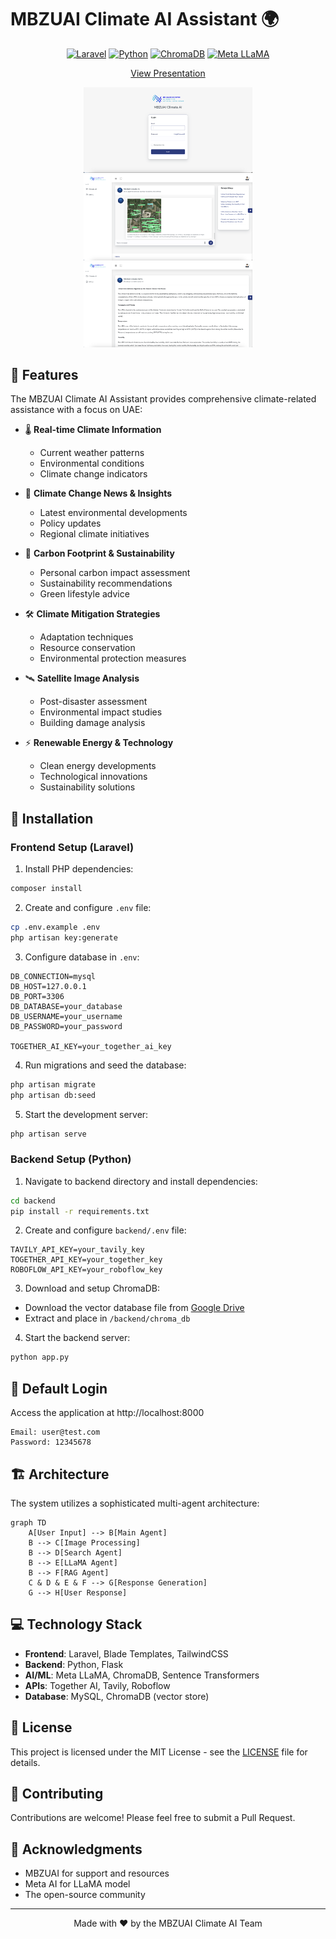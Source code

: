 # MBZUAI Climate AI Assistant 🌍

<div align="center">

[![Laravel](https://img.shields.io/badge/Laravel-FF2D20?style=for-the-badge&logo=laravel&logoColor=white)](https://laravel.com)
[![Python](https://img.shields.io/badge/Python-3776AB?style=for-the-badge&logo=python&logoColor=white)](https://www.python.org)
[![ChromaDB](https://img.shields.io/badge/ChromaDB-4285F4?style=for-the-badge&logo=google-chrome&logoColor=white)](https://www.trychroma.com)
[![Meta LLaMA](https://img.shields.io/badge/LLaMA-0467DF?style=for-the-badge&logo=meta&logoColor=white)](https://ai.meta.com/llama)

[View Presentation](https://docs.google.com/presentation/d/1ibRg5sHTLqK8_YnJoAZVNK-hAOxrkiM6/edit?usp=sharing&ouid=112266298343109239222&rtpof=true&sd=true)

<p align="center">
<img src="public/assets/img/1ss.png" width="270" alt="Climate AI Login">
<img src="public/assets/img/2ss.png" width="270" alt="Satellite Analysis">
<img src="public/assets/img/3ss.png" width="270" alt="Climate Insights">
</p>

</div>

## 🌟 Features

The MBZUAI Climate AI Assistant provides comprehensive climate-related assistance with a focus on UAE:

- 🌡️ **Real-time Climate Information**
  - Current weather patterns
  - Environmental conditions
  - Climate change indicators

- 📰 **Climate Change News & Insights**
  - Latest environmental developments
  - Policy updates
  - Regional climate initiatives

- 👣 **Carbon Footprint & Sustainability**
  - Personal carbon impact assessment
  - Sustainability recommendations
  - Green lifestyle advice

- 🛠️ **Climate Mitigation Strategies**
  - Adaptation techniques
  - Resource conservation
  - Environmental protection measures

- 🛰️ **Satellite Image Analysis**
  - Post-disaster assessment
  - Environmental impact studies
  - Building damage analysis

- ⚡ **Renewable Energy & Technology**
  - Clean energy developments
  - Technological innovations
  - Sustainability solutions

## 🚀 Installation

### Frontend Setup (Laravel)

1. Install PHP dependencies:
```bash
composer install
```

2. Create and configure `.env` file:
```bash
cp .env.example .env
php artisan key:generate
```

3. Configure database in `.env`:
```env
DB_CONNECTION=mysql
DB_HOST=127.0.0.1
DB_PORT=3306
DB_DATABASE=your_database
DB_USERNAME=your_username
DB_PASSWORD=your_password

TOGETHER_AI_KEY=your_together_ai_key
```

4. Run migrations and seed the database:
```bash
php artisan migrate
php artisan db:seed
```

5. Start the development server:
```bash
php artisan serve
```

### Backend Setup (Python)

1. Navigate to backend directory and install dependencies:
```bash
cd backend
pip install -r requirements.txt
```

2. Create and configure `backend/.env` file:
```env
TAVILY_API_KEY=your_tavily_key
TOGETHER_API_KEY=your_together_key
ROBOFLOW_API_KEY=your_roboflow_key
```

3. Download and setup ChromaDB:
- Download the vector database file from [Google Drive](https://drive.google.com/file/d/1WM2Nu6y5p8qR7XX6777YKqfvG6fX3qCD/view?usp=sharing)
- Extract and place in `/backend/chroma_db`

4. Start the backend server:
```bash
python app.py
```

## 🔑 Default Login

Access the application at http://localhost:8000

```
Email: user@test.com
Password: 12345678
```

## 🏗️ Architecture

The system utilizes a sophisticated multi-agent architecture:

```mermaid
graph TD
    A[User Input] --> B[Main Agent]
    B --> C[Image Processing]
    B --> D[Search Agent]
    B --> E[LLaMA Agent]
    B --> F[RAG Agent]
    C & D & E & F --> G[Response Generation]
    G --> H[User Response]
```

## 💻 Technology Stack

- **Frontend**: Laravel, Blade Templates, TailwindCSS
- **Backend**: Python, Flask
- **AI/ML**: Meta LLaMA, ChromaDB, Sentence Transformers
- **APIs**: Together AI, Tavily, Roboflow
- **Database**: MySQL, ChromaDB (vector store)

## 📝 License

This project is licensed under the MIT License - see the [LICENSE](LICENSE) file for details.

## 🤝 Contributing

Contributions are welcome! Please feel free to submit a Pull Request.

## 🙏 Acknowledgments

- MBZUAI for support and resources
- Meta AI for LLaMA model
- The open-source community

---

<div align="center">
Made with ❤️ by the MBZUAI Climate AI Team
</div>